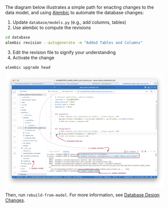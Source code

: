 The diagram below illustrates a simple path for enacting changes to the data model, and using [Alembic](https://alembic.sqlalchemy.org/en/latest/index.html) to automate the database changes:

1. Update `database/models.py` (e.g., add columns, tables)
2. Use alembic to compute the revisions
```bash
cd database
alembic revision --autogenerate -m "Added Tables and Columns"
```
3. Edit the revision file to signify your understanding
4. Activate the change
```bash
alembic upgrade head 
```

![alembic example](https://github.com/ApiLogicServer/Docs/blob/main/docs/images/database/alembic/alembic-overview.png?raw=true)


Then, run `rebuild-from-model`.  For more information, see [Database Design Changes](https://apilogicserver.github.io/Docs/Database-Changes/).